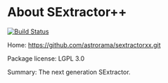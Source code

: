 # About SExtractor++ 

[![Build Status](https://travis-ci.org/astrorama/conda-sextractorxx.svg?branch=master)](https://travis-ci.org/astrorama/conda-sextractorxx)

Home: https://github.com/astrorama/sextractorxx.git 

Package license: LGPL 3.0

Summary: The next generation SExtractor. 

